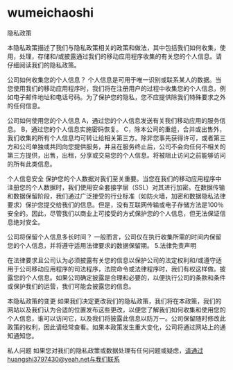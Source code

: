 # wumeichaoshi
隐私政策

本隐私政策描述了我们与隐私政策相关的政策和做法，其中包括我们如何收集，使用，处理，存储和/或披露通过我们的移动应用程序收集的有关您的个人信息。请仔细阅读我们的隐私政策。

公司如何收集您的个人信息？
个人信息是可用于唯一识别或联系某人的数据。当您使用我们的移动应用程序时，我们将在注册用户的过程中收集您的个人信息，例如电子邮件地址和电话号码。为了保护您的隐私，您不应提供除我们特殊要求之外的任何信息。

公司如何使用您的个人信息
A，通过您的个人信息发送有关我们移动应用的服务信息。 B，通过您的个人信息实施密码恢复。 C，除本公司的重组，合并或出售外，我们收集的所有个人信息均可转让给相关第三方。除非您事先获得许可，或者第三方和公司单独或共同向您提供服务，并且在服务终止后，公司不会向任何不相关的第三方提供，出售，出租，分享或交易您的个人信息。将被阻止访问之前能够访问的所有此类信息。

个人信息安全
保护您的个人数据对我们至关重要。当您在我们的移动应用程序中注册您的个人数据时，我们使用安全套接字层（SSL）对其进行加密。在数据传输和数据保留阶段，我们通过广泛接受的行业标准（如防火墙，加密和数据隐私法律要求）保护您提交给我们的信息。但是，没有互联网传输或电子存储方法是100％安全的。因此，尽管我们以商业上可接受的方式保护您的个人信息，但无法保证信息绝对安全。

公司将保留个人信息多长时间？
一般而言，公司仅在执行收集所需的时间内保留您的个人信息，并将遵守适用法律要求的数据保留期。 5.法律免责声明

在法律要求且公司认为必须披露有关您的信息以保护公司的法定权利和/或遵守适用于公司移动应用程序的司法程序，法院命令或法律程序时，我们有权这样做。披露您的个人信息。如果公司确定披露是合理和必要的，以便执行公司的条款和条件或保护我们的运营，我们可能会披露您的信息。

本隐私政策的变更
如果我们决定更改我们的隐私政策，我们将在本政策，我们的网站以及我们认为合适的位置发布这些更改，以便您了解我们如何收集和使用您的个人信息，谁可以访问它，以及我们将披露此信息以防万一。公司保留随时修改此政策的权利，因此请经常查看。如果本政策发生重大变化，公司将通过网站上的通知通知您。

私人问题
如果您对我们的隐私政策或数据处理有任何问题或疑虑，请通过huangshi3797430@yeah.net与我们联系

